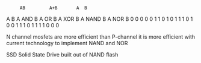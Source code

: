 
         AB         A+B       A  B 
A   B	A AND B    A OR B    A XOR B     A NAND B      A NOR B
0   0   0          0         0           1             1
0   1   0          1         1           1             0
1   0   0          1         1           1             0
1   1   1          1         0           0             0


N channel mosfets are more efficient than P-channel
it is more efficient with current technology to implement NAND and NOR

SSD Solid State Drive built out of NAND flash

